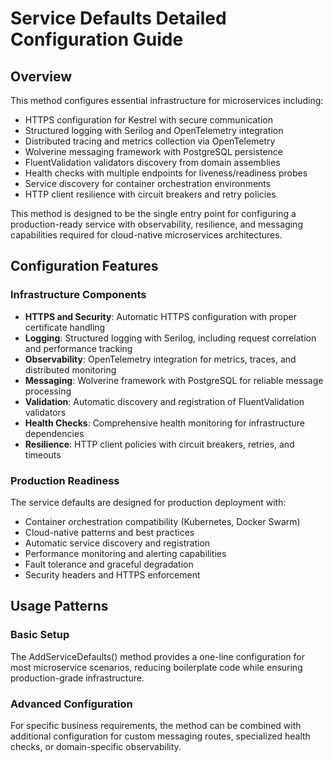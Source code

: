 # Service Defaults Detailed Configuration Guide

## Overview

This method configures essential infrastructure for microservices including:

- HTTPS configuration for Kestrel with secure communication
- Structured logging with Serilog and OpenTelemetry integration
- Distributed tracing and metrics collection via OpenTelemetry
- Wolverine messaging framework with PostgreSQL persistence
- FluentValidation validators discovery from domain assemblies
- Health checks with multiple endpoints for liveness/readiness probes
- Service discovery for container orchestration environments
- HTTP client resilience with circuit breakers and retry policies

This method is designed to be the single entry point for configuring a production-ready service with observability, resilience, and messaging capabilities required for cloud-native microservices architectures.

## Configuration Features

### Infrastructure Components

- **HTTPS and Security**: Automatic HTTPS configuration with proper certificate handling
- **Logging**: Structured logging with Serilog, including request correlation and performance tracking
- **Observability**: OpenTelemetry integration for metrics, traces, and distributed monitoring
- **Messaging**: Wolverine framework with PostgreSQL for reliable message processing
- **Validation**: Automatic discovery and registration of FluentValidation validators
- **Health Checks**: Comprehensive health monitoring for infrastructure dependencies
- **Resilience**: HTTP client policies with circuit breakers, retries, and timeouts

### Production Readiness

The service defaults are designed for production deployment with:

- Container orchestration compatibility (Kubernetes, Docker Swarm)
- Cloud-native patterns and best practices
- Automatic service discovery and registration
- Performance monitoring and alerting capabilities
- Fault tolerance and graceful degradation
- Security headers and HTTPS enforcement

## Usage Patterns

### Basic Setup

The AddServiceDefaults() method provides a one-line configuration for most microservice scenarios, reducing boilerplate code while ensuring production-grade infrastructure.

### Advanced Configuration

For specific business requirements, the method can be combined with additional configuration for custom messaging routes, specialized health checks, or domain-specific observability.